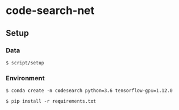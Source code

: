 # code-search-net

## Setup

### Data

`$ script/setup`

### Environment

`$ conda create -n codesearch python=3.6 tensorflow-gpu=1.12.0`

`$ pip install -r requirements.txt`
